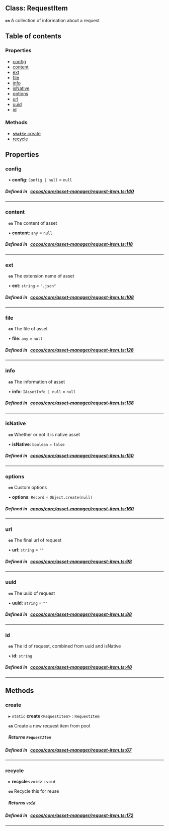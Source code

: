 
## Class: RequestItem







**`en`** 
A collection of information about a request



<div class="table-of-content">
<h2>Table of contents</h2>


### Properties

- [ config](#config)
- [ content](#content)
- [ ext](#ext)
- [ file](#file)
- [ info](#info)
- [ isNative](#isNative)
- [ options](#options)
- [ url](#url)
- [ uuid](#uuid)
- [ id](#id)

### Methods

- [ **`static`**  create](#create)
- [ recycle](#recycle)
</div>

## Properties


### config
<div style="margin-left: 10px;">




•  **config**:
`Config | null`  = `null`
</div>

##### Defined in &nbsp;   [cocos/core/asset-manager/request-item.ts:140](https://github.com/cocos-creator/engine/blob/c7bf6b8a9/cocos/core/asset-manager/request-item.ts#L140)&nbsp;


___


### content
<div style="margin-left: 10px;">




**`en`** 
The content of asset





•  **content**:
`any`  = `null`
</div>

##### Defined in &nbsp;   [cocos/core/asset-manager/request-item.ts:118](https://github.com/cocos-creator/engine/blob/c7bf6b8a9/cocos/core/asset-manager/request-item.ts#L118)&nbsp;


___


### ext
<div style="margin-left: 10px;">




**`en`** 
The extension name of asset





•  **ext**:
`string`  = `".json"`
</div>

##### Defined in &nbsp;   [cocos/core/asset-manager/request-item.ts:108](https://github.com/cocos-creator/engine/blob/c7bf6b8a9/cocos/core/asset-manager/request-item.ts#L108)&nbsp;


___


### file
<div style="margin-left: 10px;">




**`en`** 
The file of asset





•  **file**:
`any`  = `null`
</div>

##### Defined in &nbsp;   [cocos/core/asset-manager/request-item.ts:128](https://github.com/cocos-creator/engine/blob/c7bf6b8a9/cocos/core/asset-manager/request-item.ts#L128)&nbsp;


___


### info
<div style="margin-left: 10px;">




**`en`** 
The information of asset





•  **info**:
`IAssetInfo | null`  = `null`
</div>

##### Defined in &nbsp;   [cocos/core/asset-manager/request-item.ts:138](https://github.com/cocos-creator/engine/blob/c7bf6b8a9/cocos/core/asset-manager/request-item.ts#L138)&nbsp;


___


### isNative
<div style="margin-left: 10px;">




**`en`** 
Whether or not it is native asset





•  **isNative**:
`boolean`  = `false`
</div>

##### Defined in &nbsp;   [cocos/core/asset-manager/request-item.ts:150](https://github.com/cocos-creator/engine/blob/c7bf6b8a9/cocos/core/asset-manager/request-item.ts#L150)&nbsp;


___


### options
<div style="margin-left: 10px;">




**`en`** 
Custom options





•  **options**:
`Record`  = `Object.create(null)`
</div>

##### Defined in &nbsp;   [cocos/core/asset-manager/request-item.ts:160](https://github.com/cocos-creator/engine/blob/c7bf6b8a9/cocos/core/asset-manager/request-item.ts#L160)&nbsp;


___


### url
<div style="margin-left: 10px;">




**`en`** 
The final url of request





•  **url**:
`string`  = `""`
</div>

##### Defined in &nbsp;   [cocos/core/asset-manager/request-item.ts:98](https://github.com/cocos-creator/engine/blob/c7bf6b8a9/cocos/core/asset-manager/request-item.ts#L98)&nbsp;


___


### uuid
<div style="margin-left: 10px;">




**`en`** 
The uuid of request





•  **uuid**:
`string`  = `""`
</div>

##### Defined in &nbsp;   [cocos/core/asset-manager/request-item.ts:88](https://github.com/cocos-creator/engine/blob/c7bf6b8a9/cocos/core/asset-manager/request-item.ts#L88)&nbsp;


___


### id
<div style="margin-left: 10px;">




**`en`** 
The id of request, combined from uuid and isNative





•  **id**:
 ``string`` 
</div>

##### Defined in &nbsp;   [cocos/core/asset-manager/request-item.ts:48](https://github.com/cocos-creator/engine/blob/c7bf6b8a9/cocos/core/asset-manager/request-item.ts#L48)&nbsp;


___

<!---->
## Methods

### create
<div style="margin-left: 10px;">

▸ `static`  **create**<`RequestItem`\> : `RequestItem`




**`en`** 
Create a new request item from pool





<!---->
<!--    #### Returns `RequestItem` requestItem

-->
<!---->


##### Returns `RequestItem`




</div>

##### Defined in &nbsp;   [cocos/core/asset-manager/request-item.ts:67](https://github.com/cocos-creator/engine/blob/c7bf6b8a9/cocos/core/asset-manager/request-item.ts#L67)&nbsp;
___
### recycle
<div style="margin-left: 10px;">

▸   **recycle**<`void`\> : `void`




**`en`** 
Recycle this for reuse





<!---->
<!--    #### Returns `void` -->
<!---->


##### Returns `void`




</div>

##### Defined in &nbsp;   [cocos/core/asset-manager/request-item.ts:172](https://github.com/cocos-creator/engine/blob/c7bf6b8a9/cocos/core/asset-manager/request-item.ts#L172)&nbsp;
___
<!---->



